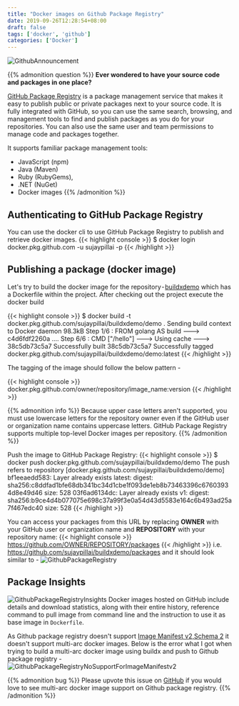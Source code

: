 ```yaml
---
title: "Docker images on Github Package Registry"
date: 2019-09-26T12:28:54+08:00
draft: false
tags: ['docker', 'github']
categories: ['Docker']
---
```


![GithubAnnouncement](/images/github-package-registry-01.png)

{{% admonition question %}}
**Ever wondered to have your source code and packages in one place?**

[GitHub Package Registry](https://github.com/features/packages) is a package management service that makes it easy to publish public or private packages next to your source code. It is fully integrated with GitHub, so you can use the same search, browsing, and management tools to find and publish packages as you do for your repositories. You can also use the same user and team permissions to manage code and packages together. 

It supports familiar package management tools:
* JavaScript (npm)
* Java (Maven)
* Ruby (RubyGems),
* .NET (NuGet)
* Docker images
{{% /admonition %}}

## Authenticating to GitHub Package Registry
You can use the docker cli to use GitHub Package Registry to publish and retrieve docker images.
{{< highlight console >}}
$ docker login docker.pkg.github.com -u sujaypillai -p
{{< /highlight >}}

## Publishing a package (docker image)
Let's try to build the docker image for the repository - [buildxdemo](https://github.com/sujaypillai/buildxdemo) which has a Dockerfile within the project. After checking out the project execute the docker build

{{< highlight console >}}
$ docker build -t docker.pkg.github.com/sujaypillai/buildxdemo/demo . 
Sending build context to Docker daemon   98.3kB
Step 1/6 : FROM golang AS build
---> c4d6fdf2260a
....
Step 6/6 : CMD ["/hello"]
---> Using cache
---> 38c5db73c5a7
Successfully built 38c5db73c5a7
Successfully tagged docker.pkg.github.com/sujaypillai/buildxdemo/demo:latest
{{< /highlight >}}

The tagging of the image should follow the below pattern -

{{< highlight console >}}
docker.pkg.github.com/owner/repository/image_name:version
{{< /highlight >}}

{{% admonition info %}}
Because upper case letters aren't supported, you must use lowercase letters for the repository owner even if the GitHub user or organization name contains uppercase letters.
GitHub Package Registry supports multiple top-level Docker images per repository.
{{% /admonition %}}

Push the image to GitHub Package Registry:
{{< highlight console >}}
$ docker push docker.pkg.github.com/sujaypillai/buildxdemo/demo
The push refers to repository [docker.pkg.github.com/sujaypillai/buildxdemo/demo]
bf1eeaedd583: Layer already exists
latest: digest: sha256:c8ddfad1bfe68db341bc34d1cbe1f093de1eb8b73463396c67603934d8e49d46 size: 528
03f6ad6134dc: Layer already exists
v1: digest: sha256:b9ce4d4b077075e698c37a99f3e0a54d43d5583e164c6b493ad25a7f467edc40 size: 528
{{< /highlight >}}

You can access your packages from this URL by replacing **OWNER** with your GitHub user or organization name and **REPOSITORY** with your repository name:
{{< highlight console >}}
https://github.com/OWNER/REPOSITORY/packages
{{< /highlight >}}
i.e. https://github.com/sujaypillai/buildxdemo/packages and it should look similar to -
![GithubPackageRegistry](/images/github-package-registry-02.png)

## Package Insights
![GithubPackageRegistryInsights](/images/github-package-registry-03.png)
Docker images hosted on GitHub include details and download statistics, along with their entire history, reference command to pull image from command line and the instruction to use it as base image in `Dockerfile`.

As Github package registry doesn't support [Image Manifest v2,Schema 2](https://docs.docker.com/registry/spec/manifest-v2-2/) it doesn't support multi-arc docker images. Below is the error what I got when trying to build a multi-arc docker image using buildx and push to Github package registry -
![GithubPackageRegistryNoSupportForImageManifestv2](/images/github-package-registry-04.png)

{{% admonition bug %}}
Please upvote this issue on [GitHub](https://github.community/t5/GitHub-API-Development-and/Handle-multi-arch-Docker-images-on-GitHub-Package-Registry/m-p/31650) if you would love to see multi-arc docker image support on Github package registry.
{{% /admonition %}}